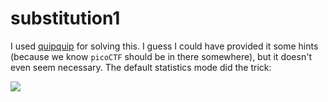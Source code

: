 # substitution1

I used [quipquip](https://quipqiup.com) for solving this. I guess I could have provided it some hints (because we know `picoCTF` should be in there somewhere), but it doesn't even seem necessary. The default statistics mode did the trick:

![](https://i.imgur.com/OagmSeT.png)
